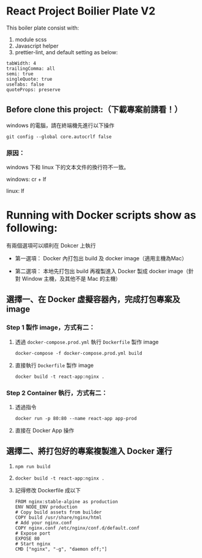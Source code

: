 
# React Project Boilier Plate V2

This boiler plate consist with:

1. module scss
2. Javascript helper
3. prettier-lint, and default setting as below:

```
tabWidth: 4
trailingComma: all
semi: true
singleQuote: true
useTabs: false
quoteProps: preserve
```

## Before clone this project:（下載專案前請看！）

windows 的電腦，請在終端機先進行以下操作

`git config --global core.autocrlf false`

### 原因：

windows 下和 linux 下的文本文件的換行符不一致。

windows: cr + lf

linux: lf


# Running with Docker scripts show as following:

有兩個選項可以順利在 Dokcer 上執行
* 第一選項： Docker 內打包出 build 及 docker image（適用主機為Mac）

* 第二選項： 本地先打包出 build 再複製進入 Docker 製成 docker image（針對 Window 主機，及其他不是 Mac 的主機）


## 選擇一、在 Docker 虛擬容器內，完成打包專案及 image

### Step 1 製作 image，方式有二：

1. 透過 `docker-compose.prod.yml` 執行 `Dockerfile` 製作 image 

    ```
    docker-compose -f docker-compose.prod.yml build
    ```

2. 直接執行 `Dockerfile` 製作 image

    ```
    docker build -t react-app:nginx .
    ```

### Step 2 Container 執行，方式有二：

1. 透過指令

    ```
    docker run -p 80:80 --name react-app app-prod
    ```

2. 直接在 Docker App 操作


## 選擇二、將打包好的專案複製進入 Docker 運行

1. `npm run build`

2. `docker build -t react-app:nginx .`

3. 記得修改 Dockerfile 成以下
    ```
    FROM nginx:stable-alpine as production
    ENV NODE_ENV production
    # Copy build assets from builder
    COPY build /usr/share/nginx/html
    # Add your nginx.conf
    COPY nginx.conf /etc/nginx/conf.d/default.conf
    # Expose port
    EXPOSE 80
    # Start nginx
    CMD ["nginx", "-g", "daemon off;"]
    ```
